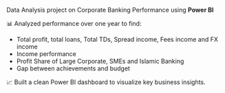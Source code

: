 Data Analysis project on Corporate Banking Performance using **Power BI**

📊 Analyzed performance over one year to find:
- Total profit, total loans, Total TDs, Spread income, Fees income and FX income
- Income performance
- Profit Share of Large Corporate, SMEs and Islamic Banking
- Gap between achievements and budget

📈 Built a clean Power BI dashboard to visualize key business insights.
